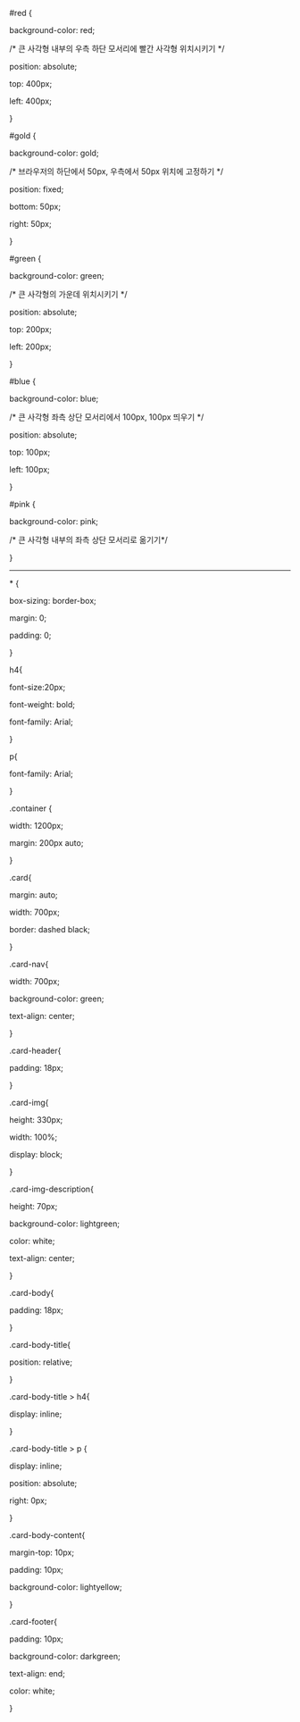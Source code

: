 \#red {

 background-color: red;

 /* 큰 사각형 내부의 우측 하단 모서리에 빨간 사각형 위치시키기 */

 position: absolute;

 top: 400px;

 left: 400px;

}



\#gold {

 background-color: gold;

 /* 브라우저의 하단에서 50px, 우측에서 50px 위치에 고정하기 */

 position: fixed;

 bottom: 50px;

 right: 50px;

}



\#green {

 background-color: green;

 /* 큰 사각형의 가운데 위치시키기 */

 position: absolute;

 top: 200px;

 left: 200px;



}



\#blue {

 background-color: blue;

 /* 큰 사각형 좌측 상단 모서리에서 100px, 100px 띄우기 */

 position: absolute;

 top: 100px;

 left: 100px;

}



\#pink {

 background-color: pink;

 /* 큰 사각형 내부의 좌측 상단 모서리로 옮기기*/

 }

---

\* {

 box-sizing: border-box;

 margin: 0;

 padding: 0;

}



h4{

 font-size:20px;

 font-weight: bold;

 font-family: Arial;

}

p{

 font-family: Arial;

}

.container {

 width: 1200px;

 margin: 200px auto;

}

.card{

 margin: auto;

 width: 700px;

 border: dashed black;

}

.card-nav{

 width: 700px;

 background-color: green;

 text-align: center;

}

.card-header{

 padding: 18px;

}

.card-img{

 height: 330px;

 width: 100%;

 display: block;

}

.card-img-description{

 height: 70px;

 background-color: lightgreen;

 color: white;

 text-align: center;

}

.card-body{

 padding: 18px;

}

.card-body-title{

 position: relative;

}

.card-body-title > h4{

 display: inline;

}

.card-body-title > p {

 display: inline;

 position: absolute;

 right: 0px;

}

.card-body-content{

 margin-top: 10px;

 padding: 10px;

 background-color: lightyellow;

}

.card-footer{

 padding: 10px;

 background-color: darkgreen;

 text-align: end;

 color: white;

}